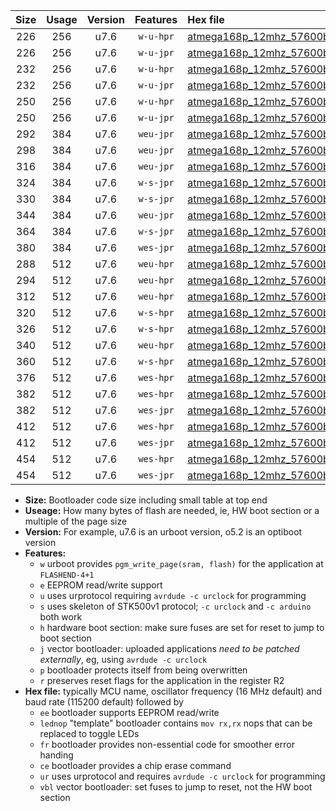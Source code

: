 |Size|Usage|Version|Features|Hex file|
|:-:|:-:|:-:|:-:|:--|
|226|256|u7.6|`w-u-hpr`|[atmega168p_12mhz_57600bps_ur.hex](https://raw.githubusercontent.com/stefanrueger/urboot/main//atmega168p_12mhz_57600bps_ur.hex)|
|226|256|u7.6|`w-u-jpr`|[atmega168p_12mhz_57600bps_ur_vbl.hex](https://raw.githubusercontent.com/stefanrueger/urboot/main//atmega168p_12mhz_57600bps_ur_vbl.hex)|
|232|256|u7.6|`w-u-hpr`|[atmega168p_12mhz_57600bps_lednop_ur.hex](https://raw.githubusercontent.com/stefanrueger/urboot/main//atmega168p_12mhz_57600bps_lednop_ur.hex)|
|232|256|u7.6|`w-u-jpr`|[atmega168p_12mhz_57600bps_lednop_ur_vbl.hex](https://raw.githubusercontent.com/stefanrueger/urboot/main//atmega168p_12mhz_57600bps_lednop_ur_vbl.hex)|
|250|256|u7.6|`w-u-hpr`|[atmega168p_12mhz_57600bps_lednop_fr_ur.hex](https://raw.githubusercontent.com/stefanrueger/urboot/main//atmega168p_12mhz_57600bps_lednop_fr_ur.hex)|
|250|256|u7.6|`w-u-jpr`|[atmega168p_12mhz_57600bps_lednop_fr_ur_vbl.hex](https://raw.githubusercontent.com/stefanrueger/urboot/main//atmega168p_12mhz_57600bps_lednop_fr_ur_vbl.hex)|
|292|384|u7.6|`weu-jpr`|[atmega168p_12mhz_57600bps_ee_ur_vbl.hex](https://raw.githubusercontent.com/stefanrueger/urboot/main//atmega168p_12mhz_57600bps_ee_ur_vbl.hex)|
|298|384|u7.6|`weu-jpr`|[atmega168p_12mhz_57600bps_ee_lednop_ur_vbl.hex](https://raw.githubusercontent.com/stefanrueger/urboot/main//atmega168p_12mhz_57600bps_ee_lednop_ur_vbl.hex)|
|316|384|u7.6|`weu-jpr`|[atmega168p_12mhz_57600bps_ee_lednop_fr_ur_vbl.hex](https://raw.githubusercontent.com/stefanrueger/urboot/main//atmega168p_12mhz_57600bps_ee_lednop_fr_ur_vbl.hex)|
|324|384|u7.6|`w-s-jpr`|[atmega168p_12mhz_57600bps_vbl.hex](https://raw.githubusercontent.com/stefanrueger/urboot/main//atmega168p_12mhz_57600bps_vbl.hex)|
|330|384|u7.6|`w-s-jpr`|[atmega168p_12mhz_57600bps_lednop_vbl.hex](https://raw.githubusercontent.com/stefanrueger/urboot/main//atmega168p_12mhz_57600bps_lednop_vbl.hex)|
|344|384|u7.6|`weu-jpr`|[atmega168p_12mhz_57600bps_ee_lednop_fr_ce_ur_vbl.hex](https://raw.githubusercontent.com/stefanrueger/urboot/main//atmega168p_12mhz_57600bps_ee_lednop_fr_ce_ur_vbl.hex)|
|364|384|u7.6|`w-s-jpr`|[atmega168p_12mhz_57600bps_lednop_fr_vbl.hex](https://raw.githubusercontent.com/stefanrueger/urboot/main//atmega168p_12mhz_57600bps_lednop_fr_vbl.hex)|
|380|384|u7.6|`wes-jpr`|[atmega168p_12mhz_57600bps_ee_vbl.hex](https://raw.githubusercontent.com/stefanrueger/urboot/main//atmega168p_12mhz_57600bps_ee_vbl.hex)|
|288|512|u7.6|`weu-hpr`|[atmega168p_12mhz_57600bps_ee_ur.hex](https://raw.githubusercontent.com/stefanrueger/urboot/main//atmega168p_12mhz_57600bps_ee_ur.hex)|
|294|512|u7.6|`weu-hpr`|[atmega168p_12mhz_57600bps_ee_lednop_ur.hex](https://raw.githubusercontent.com/stefanrueger/urboot/main//atmega168p_12mhz_57600bps_ee_lednop_ur.hex)|
|312|512|u7.6|`weu-hpr`|[atmega168p_12mhz_57600bps_ee_lednop_fr_ur.hex](https://raw.githubusercontent.com/stefanrueger/urboot/main//atmega168p_12mhz_57600bps_ee_lednop_fr_ur.hex)|
|320|512|u7.6|`w-s-hpr`|[atmega168p_12mhz_57600bps.hex](https://raw.githubusercontent.com/stefanrueger/urboot/main//atmega168p_12mhz_57600bps.hex)|
|326|512|u7.6|`w-s-hpr`|[atmega168p_12mhz_57600bps_lednop.hex](https://raw.githubusercontent.com/stefanrueger/urboot/main//atmega168p_12mhz_57600bps_lednop.hex)|
|340|512|u7.6|`weu-hpr`|[atmega168p_12mhz_57600bps_ee_lednop_fr_ce_ur.hex](https://raw.githubusercontent.com/stefanrueger/urboot/main//atmega168p_12mhz_57600bps_ee_lednop_fr_ce_ur.hex)|
|360|512|u7.6|`w-s-hpr`|[atmega168p_12mhz_57600bps_lednop_fr.hex](https://raw.githubusercontent.com/stefanrueger/urboot/main//atmega168p_12mhz_57600bps_lednop_fr.hex)|
|376|512|u7.6|`wes-hpr`|[atmega168p_12mhz_57600bps_ee.hex](https://raw.githubusercontent.com/stefanrueger/urboot/main//atmega168p_12mhz_57600bps_ee.hex)|
|382|512|u7.6|`wes-hpr`|[atmega168p_12mhz_57600bps_ee_lednop.hex](https://raw.githubusercontent.com/stefanrueger/urboot/main//atmega168p_12mhz_57600bps_ee_lednop.hex)|
|382|512|u7.6|`wes-jpr`|[atmega168p_12mhz_57600bps_ee_lednop_vbl.hex](https://raw.githubusercontent.com/stefanrueger/urboot/main//atmega168p_12mhz_57600bps_ee_lednop_vbl.hex)|
|412|512|u7.6|`wes-hpr`|[atmega168p_12mhz_57600bps_ee_lednop_fr.hex](https://raw.githubusercontent.com/stefanrueger/urboot/main//atmega168p_12mhz_57600bps_ee_lednop_fr.hex)|
|412|512|u7.6|`wes-jpr`|[atmega168p_12mhz_57600bps_ee_lednop_fr_vbl.hex](https://raw.githubusercontent.com/stefanrueger/urboot/main//atmega168p_12mhz_57600bps_ee_lednop_fr_vbl.hex)|
|454|512|u7.6|`wes-hpr`|[atmega168p_12mhz_57600bps_ee_lednop_fr_ce.hex](https://raw.githubusercontent.com/stefanrueger/urboot/main//atmega168p_12mhz_57600bps_ee_lednop_fr_ce.hex)|
|454|512|u7.6|`wes-jpr`|[atmega168p_12mhz_57600bps_ee_lednop_fr_ce_vbl.hex](https://raw.githubusercontent.com/stefanrueger/urboot/main//atmega168p_12mhz_57600bps_ee_lednop_fr_ce_vbl.hex)|

- **Size:** Bootloader code size including small table at top end
- **Useage:** How many bytes of flash are needed, ie, HW boot section or a multiple of the page size
- **Version:** For example, u7.6 is an urboot version, o5.2 is an optiboot version
- **Features:**
  + `w` urboot provides `pgm_write_page(sram, flash)` for the application at `FLASHEND-4+1`
  + `e` EEPROM read/write support
  + `u` uses urprotocol requiring `avrdude -c urclock` for programming
  + `s` uses skeleton of STK500v1 protocol; `-c urclock` and `-c arduino` both work
  + `h` hardware boot section: make sure fuses are set for reset to jump to boot section
  + `j` vector bootloader: uploaded applications *need to be patched externally*, eg, using `avrdude -c urclock`
  + `p` bootloader protects itself from being overwritten
  + `r` preserves reset flags for the application in the register R2
- **Hex file:** typically MCU name, oscillator frequency (16 MHz default) and baud rate (115200 default) followed by
  + `ee` bootloader supports EEPROM read/write
  + `lednop` "template" bootloader contains `mov rx,rx` nops that can be replaced to toggle LEDs
  + `fr` bootloader provides non-essential code for smoother error handing
  + `ce` bootloader provides a chip erase command
  + `ur` uses urprotocol and requires `avrdude -c urclock` for programming
  + `vbl` vector bootloader: set fuses to jump to reset, not the HW boot section
